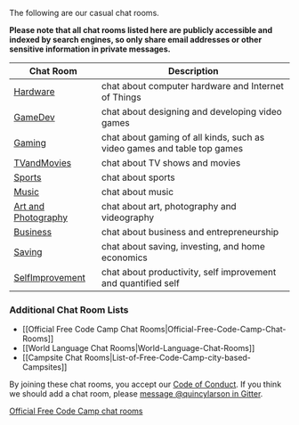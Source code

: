 The following are our casual chat rooms.

**Please note that all chat rooms listed here are publicly accessible and indexed by search engines, so only share email addresses or other sensitive information in private messages.**

| Chat Room | Description |
| --- | --- |
| [Hardware](https://gitter.im/freecodecamp/Hardware) | chat about computer hardware and Internet of Things | 
| [GameDev](https://gitter.im/freecodecamp/GameDev) | chat about designing and developing video games | 
| [Gaming](https://gitter.im/freecodecamp/Gaming) | chat about gaming of all kinds, such as video games and table top games | 
| [TVandMovies](https://gitter.im/freecodecamp/TVandMovies) | chat about TV shows and movies | 
| [Sports](https://gitter.im/freecodecamp/Sports) | chat about sports | 
| [Music](https://gitter.im/freecodecamp/Music) | chat about music | 
| [Art and Photography](https://gitter.im/freecodecamp/Photography) | chat about art, photography and videography | 
| [Business](https://gitter.im/freecodecamp/Business) | chat about business and entrepreneurship | 
| [Saving](https://gitter.im/freecodecamp/Saving) | chat about saving, investing, and home economics | 
| [SelfImprovement](https://gitter.im/freecodecamp/SelfImprovement) | chat about productivity, self improvement and quantified self |

### Additional Chat Room Lists
* [[Official Free Code Camp Chat Rooms|Official-Free-Code-Camp-Chat-Rooms]]
* [[World Language Chat Rooms|World-Language-Chat-Rooms]]
* [[Campsite Chat Rooms|List-of-Free-Code-Camp-city-based-Campsites]]

By joining these chat rooms, you accept our [Code of Conduct](https://github.com/FreeCodeCamp/freecodecamp/wiki/Code-of-Conduct). If you think we should add a chat room, please [message @quincylarson in Gitter](https://gitter.im/QuincyLarson).

[Official Free Code Camp chat rooms](https://github.com/FreeCodeCamp/freecodecamp/wiki/Official-Free-Code-Camp-Chat-Rooms)
